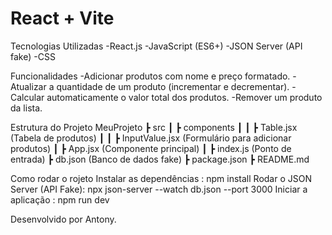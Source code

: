 # React + Vite

Tecnologias Utilizadas
    -React.js
    -JavaScript (ES6+)
    -JSON Server (API fake)
    -CSS

Funcionalidades
    -Adicionar produtos com nome e preço formatado.
    -Atualizar a quantidade de um produto (incrementar e decrementar).
    -Calcular automaticamente o valor total dos produtos.
    -Remover um produto da lista.

Estrutura do Projeto
    MeuProjeto
    ┣ src
    ┃ ┣ components
    ┃ ┃ ┣   Table.jsx (Tabela de produtos)
    ┃ ┃ ┣  InputValue.jsx (Formulário para adicionar produtos)
    ┃ ┣  App.jsx (Componente principal)
    ┃ ┣  index.js (Ponto de entrada)
    ┣  db.json (Banco de dados fake)
    ┣  package.json
    ┣  README.md

Como rodar o rojeto
    Instalar as dependências : npm install
    Rodar o JSON Server (API Fake): npx json-server --watch db.json --port 3000
    Iniciar a aplicação : npm run dev

Desenvolvido por Antony.